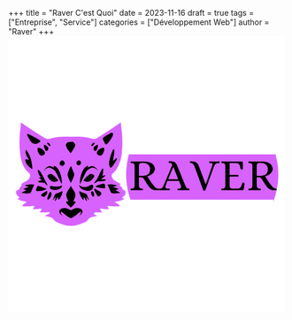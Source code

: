 +++
title = "Raver C'est Quoi"
date = 2023-11-16
draft = true
tags = ["Entreprise", "Service"]
categories = ["Développement Web"]
author = "Raver"
+++
![Description de l'image](Raver2.jpg)


